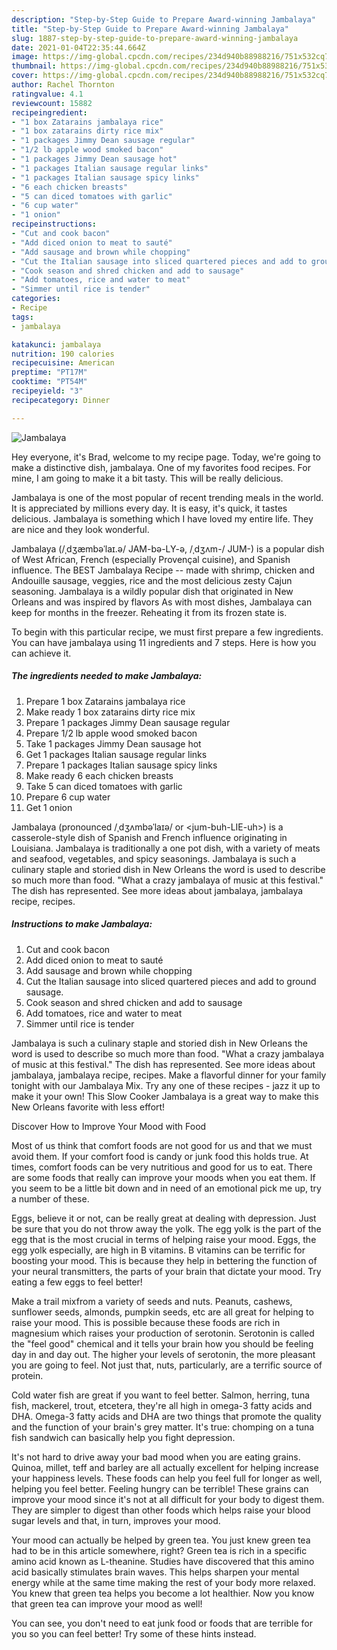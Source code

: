 ```yaml
---
description: "Step-by-Step Guide to Prepare Award-winning Jambalaya"
title: "Step-by-Step Guide to Prepare Award-winning Jambalaya"
slug: 1887-step-by-step-guide-to-prepare-award-winning-jambalaya
date: 2021-01-04T22:35:44.664Z
image: https://img-global.cpcdn.com/recipes/234d940b88988216/751x532cq70/jambalaya-recipe-main-photo.jpg
thumbnail: https://img-global.cpcdn.com/recipes/234d940b88988216/751x532cq70/jambalaya-recipe-main-photo.jpg
cover: https://img-global.cpcdn.com/recipes/234d940b88988216/751x532cq70/jambalaya-recipe-main-photo.jpg
author: Rachel Thornton
ratingvalue: 4.1
reviewcount: 15882
recipeingredient:
- "1 box Zatarains jambalaya rice"
- "1 box zatarains dirty rice mix"
- "1 packages Jimmy Dean sausage regular"
- "1/2 lb apple wood smoked bacon"
- "1 packages Jimmy Dean sausage hot"
- "1 packages Italian sausage regular links"
- "1 packages Italian sausage spicy links"
- "6 each chicken breasts"
- "5 can diced tomatoes with garlic"
- "6 cup water"
- "1 onion"
recipeinstructions:
- "Cut and cook bacon"
- "Add diced onion to meat to sauté"
- "Add sausage and brown while chopping"
- "Cut the Italian sausage into sliced quartered pieces and add to ground sausage."
- "Cook season and shred chicken and add to sausage"
- "Add tomatoes, rice and water to meat"
- "Simmer until rice is tender"
categories:
- Recipe
tags:
- jambalaya

katakunci: jambalaya 
nutrition: 190 calories
recipecuisine: American
preptime: "PT17M"
cooktime: "PT54M"
recipeyield: "3"
recipecategory: Dinner

---
```



![Jambalaya](https://img-global.cpcdn.com/recipes/234d940b88988216/751x532cq70/jambalaya-recipe-main-photo.jpg)

Hey everyone, it's Brad, welcome to my recipe page. Today, we're going to make a distinctive dish, jambalaya. One of my favorites food recipes. For mine, I am going to make it a bit tasty. This will be really delicious.

Jambalaya is one of the most popular of recent trending meals in the world. It is appreciated by millions every day. It is easy, it's quick, it tastes delicious. Jambalaya is something which I have loved my entire life. They are nice and they look wonderful.

Jambalaya (/ˌdʒæmbəˈlaɪ.ə/ JAM-bə-LY-ə, /ˌdʒʌm-/ JUM-) is a popular dish of West African, French (especially Provençal cuisine), and Spanish influence. The BEST Jambalaya Recipe -- made with shrimp, chicken and Andouille sausage, veggies, rice and the most delicious zesty Cajun seasoning. Jambalaya is a wildly popular dish that originated in New Orleans and was inspired by flavors As with most dishes, Jambalaya can keep for months in the freezer. Reheating it from its frozen state is.


To begin with this particular recipe, we must first prepare a few ingredients. You can have jambalaya using 11 ingredients and 7 steps. Here is how you can achieve it.

<!--inarticleads1-->

##### The ingredients needed to make Jambalaya:

1. Prepare 1 box Zatarains jambalaya rice
1. Make ready 1 box zatarains dirty rice mix
1. Prepare 1 packages Jimmy Dean sausage regular
1. Prepare 1/2 lb apple wood smoked bacon
1. Take 1 packages Jimmy Dean sausage hot
1. Get 1 packages Italian sausage regular links
1. Prepare 1 packages Italian sausage spicy links
1. Make ready 6 each chicken breasts
1. Take 5 can diced tomatoes with garlic
1. Prepare 6 cup water
1. Get 1 onion


Jambalaya (pronounced /ˌdʒʌmbəˈlaɪə/ or &lt;jum-buh-LIE-uh&gt;) is a casserole-style dish of Spanish and French influence originating in Louisiana. Jambalaya is traditionally a one pot dish, with a variety of meats and seafood, vegetables, and spicy seasonings. Jambalaya is such a culinary staple and storied dish in New Orleans the word is used to describe so much more than food. &#34;What a crazy jambalaya of music at this festival.&#34; The dish has represented. See more ideas about jambalaya, jambalaya recipe, recipes. 

<!--inarticleads2-->

##### Instructions to make Jambalaya:

1. Cut and cook bacon
1. Add diced onion to meat to sauté
1. Add sausage and brown while chopping
1. Cut the Italian sausage into sliced quartered pieces and add to ground sausage.
1. Cook season and shred chicken and add to sausage
1. Add tomatoes, rice and water to meat
1. Simmer until rice is tender


Jambalaya is such a culinary staple and storied dish in New Orleans the word is used to describe so much more than food. &#34;What a crazy jambalaya of music at this festival.&#34; The dish has represented. See more ideas about jambalaya, jambalaya recipe, recipes. Make a flavorful dinner for your family tonight with our Jambalaya Mix. Try any one of these recipes - jazz it up to make it your own! This Slow Cooker Jambalaya is a great way to make this New Orleans favorite with less effort! 

Discover How to Improve Your Mood with Food


Most of us think that comfort foods are not good for us and that we must avoid them. If your comfort food is candy or junk food this holds true. At times, comfort foods can be very nutritious and good for us to eat. There are some foods that really can improve your moods when you eat them. If you seem to be a little bit down and in need of an emotional pick me up, try a number of these.

Eggs, believe it or not, can be really great at dealing with depression. Just be sure that you do not throw away the yolk. The egg yolk is the part of the egg that is the most crucial in terms of helping raise your mood. Eggs, the egg yolk especially, are high in B vitamins. B vitamins can be terrific for boosting your mood. This is because they help in bettering the function of your neural transmitters, the parts of your brain that dictate your mood. Try eating a few eggs to feel better!

Make a trail mixfrom a variety of seeds and nuts. Peanuts, cashews, sunflower seeds, almonds, pumpkin seeds, etc are all great for helping to raise your mood. This is possible because these foods are rich in magnesium which raises your production of serotonin. Serotonin is called the "feel good" chemical and it tells your brain how you should be feeling day in and day out. The higher your levels of serotonin, the more pleasant you are going to feel. Not just that, nuts, particularly, are a terrific source of protein.

Cold water fish are great if you want to feel better. Salmon, herring, tuna fish, mackerel, trout, etcetera, they're all high in omega-3 fatty acids and DHA. Omega-3 fatty acids and DHA are two things that promote the quality and the function of your brain's grey matter. It's true: chomping on a tuna fish sandwich can basically help you fight depression. 

It's not hard to drive away your bad mood when you are eating grains. Quinoa, millet, teff and barley are all actually excellent for helping increase your happiness levels. These foods can help you feel full for longer as well, helping you feel better. Feeling hungry can be terrible! These grains can improve your mood since it's not at all difficult for your body to digest them. They are simpler to digest than other foods which helps raise your blood sugar levels and that, in turn, improves your mood.

Your mood can actually be helped by green tea. You just knew green tea had to be in this article somewhere, right? Green tea is rich in a specific amino acid known as L-theanine. Studies have discovered that this amino acid basically stimulates brain waves. This helps sharpen your mental energy while at the same time making the rest of your body more relaxed. You knew that green tea helps you become a lot healthier. Now you know that green tea can improve your mood as well!

You can see, you don't need to eat junk food or foods that are terrible for you so you can feel better! Try  some  of  these  hints  instead.

